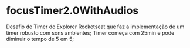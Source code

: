 # focusTimer2.0WithAudios

Desafio de Timer do Explorer Rocketseat que faz a implementação de um timer robusto com sons ambientes;
Timer começa com 25min e pode diminuir o tempo de 5 em 5;
